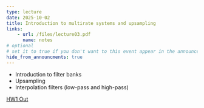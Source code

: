 ```yaml
---
type: lecture
date: 2025-10-02
title: Introduction to multirate systems and upsampling
links:
    - url: /files/lecture03.pdf
      name: notes
# optional
# set it to true if you don't want to this event appear in the announcements section
hide_from_announcments: true
---
```

- Introduction to filter banks
- Upsampling
- Interpolation filters (low-pass and high-pass)

[HW1 Out](https://canvas.ucsd.edu/courses/68562/files?preview=16088914)

